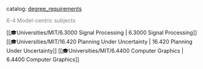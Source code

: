 catalog: [degree_requirements](https://eecsis.mit.edu/degree_requirements.html#Model-centric)

<font style="color: grey">6-4 Model-centric subjects</font>

<span class="sus-course">[[🎓Universities/MIT/6.3000 Signal Processing | 6.3000 Signal Processing]]</span>
<span class="sus-course">[[🎓Universities/MIT/16.420 Planning Under Uncertainty | 16.420 Planning Under Uncertainty]]</span>
<span class="sus-course">[[🎓Universities/MIT/6.4400 Computer Graphics | 6.4400 Computer Graphics]]</span>

